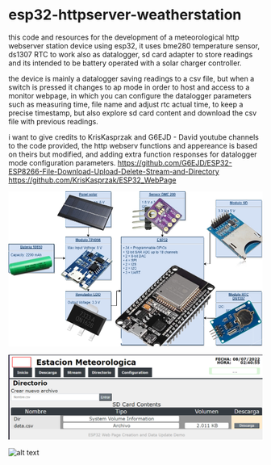 # esp32-httpserver-weatherstation
this code and resources for the development of a meteorological http webserver station device using esp32, it uses bme280 temperature sensor, ds1307 RTC to work also
as datalogger, sd card adapter to store readings and its intended to be battery operated with a solar charger controller.

the device is mainly a datalogger saving readings to a csv file, but when a switch is pressed it changes to ap mode in order to host and access to a monitor webpage,
in which you can configure the datalogger parameters such as measuring time, file name and adjust rtc actual time, to keep a precise timestamp, but also explore sd card
content and download the csv file with previous readings.






i want to give credits to KrisKasprzak and G6EJD - David youtube channels to the code provided, the http webserv functions and appereance is based on theirs
but modified, and adding extra function responses for datalogger mode configuration parameters.
https://github.com/G6EJD/ESP32-ESP8266-File-Download-Upload-Delete-Stream-and-Directory
https://github.com/KrisKasprzak/ESP32_WebPage

![alt text](https://github.com/41R-M45T3R/esp32-httpserver-weatherstation/blob/dbe46a4e2241443fc03591eb1c9a7ecf2ec96bc6/base.jpg?raw=true)

![alt text](https://github.com/41R-M45T3R/esp32-httpserver-weatherstation/blob/5f6b85e8efd561f4cf38ee3821db38a5fa890541/webpageold.png?raw=true)

![alt text](https://github.com/41R-M45T3R/esp32-httpserver-weatherstation/blob/32aca7f44d9e156872c8ab7c01d9c66fc3a9f8e5/csvfileformat.png?raw=true)






